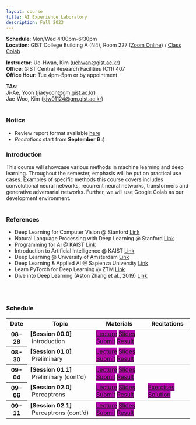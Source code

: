 ```yaml
---
layout: course
title: AI Experience Laboratory
description: Fall 2023
---
```


**Schedule**: Mon/Wed 4:00pm-6:30pm<br/>
**Location**: GIST College Building A (N4), Room 227 ([Zoom Online](https://us06web.zoom.us/j/87925937140?pwd=Qm1XTmU4MENybXVEeWJ5eVh2Z0dKdz09)) / [Class Colab](https://colab.research.google.com/drive/1O_T4HQpGv2-UCYz4JiTD27FqluxMmOZA?usp=sharing)<br/>


**Instructor**: Ue-Hwan, Kim (uehwan@gist.ac.kr)<br/>
**Office**: GIST Central Research Facilities (C11) 407<br/>
**Office Hour**: Tue 4pm-5pm or by appointment

**TAs**:<br/>
Ji-Ae, Yoon (jiaeyoon@gm.gist.ac.kr) <br/>
Jae-Woo, Kim (kjw01124@gm.gist.ac.kr) <br/>
<br/>

### Notice
* Review report format available [here](https://docs.google.com/document/d/1iyHUFjtQCoM6bj0vhg6PyvUN8eVsiZBmKXKEiK5E26E/edit?usp=sharing)
* *Recitations* start from **September 6** :)

### Introduction
This course will showcase various methods in machine learning and deep learning. Throughout the semester, emphasis will be put on practical use cases. Examples of specific methods this course covers includes convolutional neural networks, recurrent neural networks, transformers and generative adversarial networks. Further, we will use Google Colab as our development environment.
<br/>
<br/>

### References
* Deep Learning for Computer Vision @ Stanford [Link](http://cs231n.stanford.edu/)
* Natural Language Processing with Deep Learning @ Stanford [Link](https://web.stanford.edu/class/cs224n/)
* Programming for AI @ KAIST [Link](https://mp2893.com/course.html)
* Introduction to Artificial Intelligence @ KAIST [Link](https://docs.google.com/document/d/1RGH5LqLvPuVt0mMciJWOg6iwQU00YcCTi8ER2JAZgmk/edit)
* Deep Learning @ University of Amsterdam [Link](https://uvadlc.github.io/)
* Deep Learning & Applied AI @ Sapienza University [Link](https://erodola.github.io/DLAI-s2-2022/)
* Learn PyTorch for Deep Learning @ ZTM [Link](https://github.com/mrdbourke/pytorch-deep-learning)
* Dive into Deep Learning (Aston Zhang et al., 2019) [Link](https://d2l.ai/)
<br/>
<br/>

### Schedule
<div class="table-responsive">
<table class="table table-hover table-sm text-center">
  <thead>
    <tr>
      <th class="col-sm-1" scope="col">Date</th>
      <th class="col-sm-4" scope="col">Topic</th>
      <th class="col-sm-3" scope="col">Materials</th>
      <th class="col-sm-2" scope="col">Recitations</th>
    </tr>
  </thead>
  <tbody>
    <tr>
      <th scope="row">08-28</th>
      <td class="text-left"><b>[Session 00.0]</b> &nbsp;Introduction</td>
      <td>
        <a href="https://youtu.be/qR2q4jwN-Rs" target="_blank" class="badge badge-pill" style="background-color:#B509AC;">Lecture</a>
        <a href="https://docs.google.com/presentation/d/1Rqgy6Gc--kJjimmnf_W5UISFkl5qR20v-7fZMrF3RG4/edit?usp=sharing" target="_blank" class="badge badge-pill" style="background-color:#B509AC;">Slides</a>
        <a href="https://forms.gle/fqDqLDriX9yEfi1h6" target="_blank" class="badge badge-pill" style="background-color:#B509AC;">Submit</a>
        <a href="https://docs.google.com/spreadsheets/d/1ERaL4IWbcbHnWqexvDvbG9W0uBLMKHt1ub6q3n4eRT8/edit?usp=sharing" target="_blank" class="badge badge-pill" style="background-color:#B509AC;">Result</a>
      </td>
      <td></td>
    </tr>
    <tr style="border-bottom: 1.5px solid lightgrey;">
      <th scope="row">08-30</th>
      <td class="text-left"><b>[Session 01.0]</b> &nbsp;Preliminary</td>
      <td>
        <a href="https://drive.google.com/file/d/11xa-72fRJqgc4YKwdErVbBGiTWgsMGX1/view?usp=sharing" target="_blank" class="badge badge-pill" style="background-color:#B509AC;">Lecture</a>
        <a href="https://docs.google.com/presentation/d/1MO4dvhBOHOfsBw7Yl3L_05sUALzTfU7baD4AvStQ_tQ/edit?usp=sharing" target="_blank" class="badge badge-pill" style="background-color:#B509AC;">Slides</a>
        <a href="https://forms.gle/q26uR2X8DfJy5pVq5" target="_blank" class="badge badge-pill" style="background-color:#B509AC;">Submit</a>
        <a href="https://docs.google.com/spreadsheets/d/1dlHh30igcx-vrsHscMhz-XWgRWGozj8HRl3SR98hua4/edit?usp=sharing" target="_blank" class="badge badge-pill" style="background-color:#B509AC;">Result</a>
      </td>
      <td></td>
    </tr>
    <tr>
      <th scope="row">09-04</th>
      <td class="text-left"><b>[Session 01.1]</b> &nbsp;Preliminary (cont'd)</td>
      <td>
        <a href="https://drive.google.com/file/d/1dvseRqqGWX2OB-fJpSq_02GV-FeHuKRk/view?usp=sharing" target="_blank" class="badge badge-pill" style="background-color:#B509AC;">Lecture</a>
        <a href="https://docs.google.com/presentation/d/1MO4dvhBOHOfsBw7Yl3L_05sUALzTfU7baD4AvStQ_tQ/edit?usp=sharing" target="_blank" class="badge badge-pill" style="background-color:#B509AC;">Slides</a>
        <a href="https://forms.gle/2qR8VtAQaQEFUbV97" target="_blank" class="badge badge-pill" style="background-color:#B509AC;">Submit</a>
        <a href="https://docs.google.com/spreadsheets/d/1Fkx1GONnv96XqRniao2y4qHo74KUP3XUiAudsk5LrgE/edit?usp=sharing" target="_blank" class="badge badge-pill" style="background-color:#B509AC;">Result</a>
      </td>
      <td></td>
    </tr>
    <tr style="border-bottom: 1.5px solid lightgrey;">
      <th scope="row">09-06</th>
      <td class="text-left"><b>[Session 02.0]</b> &nbsp;Perceptrons</td>
      <td>
        <a href="https://colab.research.google.com/drive/1HJShFKJd3AvPFDfysvMZFqqPijOxEA6s?usp=sharing" target="_blank" class="badge badge-pill" style="background-color:#B509AC;">Lecture</a>
        <a href="https://docs.google.com/presentation/d/12fvxbsmoRLGDkiP0JzHuabd2GPgJMZwEONq8obJLF_U/edit?usp=sharing" target="_blank" class="badge badge-pill" style="background-color:#B509AC;">Slides</a>
        <a href="https://forms.gle/tK2odweZZCKoKmxd6" target="_blank" class="badge badge-pill" style="background-color:#B509AC;">Submit</a>
        <a href="https://docs.google.com/spreadsheets/d/1Wn6S38Ec-lYblhG6UAx7-cdEoyjWNJYxZqNVp6fclMM/edit?usp=sharing" target="_blank" class="badge badge-pill" style="background-color:#B509AC;">Result</a>
      </td>
      <td>
        <a href="https://colab.research.google.com/drive/11QTYpsUovdqSJgwLIs50Xj5Ho7G9eia1?usp=sharing" target="_blank" class="badge badge-pill" style="background-color:#B509AC;">Exercises</a>
        <a href="https://colab.research.google.com/drive/168DeDqEqYvMp8o7IhNoiamqbGnm6_SzH?usp=sharing" target="_blank" class="badge badge-pill" style="background-color:#B509AC;">Solution</a>
      </td>
    </tr>
    <tr>
      <th scope="row">09-11</th>
      <td class="text-left"><b>[Session 02.1]</b> &nbsp;Perceptrons (cont'd)</td>
      <td>
        <a href="https://colab.research.google.com/drive/1lS-ERfqrf5SFJbUGolfbaD4d0m7wi4gG?usp=sharing" target="_blank" class="badge badge-pill" style="background-color:#B509AC;">Lecture</a>
        <a href="https://docs.google.com/presentation/d/12fvxbsmoRLGDkiP0JzHuabd2GPgJMZwEONq8obJLF_U/edit?usp=sharing" target="_blank" class="badge badge-pill" style="background-color:#B509AC;">Slides</a>
        <a href="https://forms.gle/9QWGaUjFq58WBAYw5" target="_blank" class="badge badge-pill" style="background-color:#B509AC;">Submit</a>
        <a href="https://docs.google.com/spreadsheets/d/1GBqG0Gy9CQ3zoJsvzjHH5PzLKCvSgGk8nFc6qsfVrCU/edit?usp=sharing" target="_blank" class="badge badge-pill" style="background-color:#B509AC;">Result</a>
      </td>
      <td></td>
    </tr>
    <!--tr style="border-bottom: 1.5px solid lightgrey;">
      <th scope="row">09-13</th>
      <td class="text-left"><b>[Session 03.0]</b> &nbsp;Loss functions</td>
      <td>
        <a href="" target="_blank" class="badge badge-pill" style="background-color:#B509AC;">Lecture</a>
        <a href="" target="_blank" class="badge badge-pill" style="background-color:#B509AC;">Slides</a>
        <a href="https://forms.gle/Ma75f5sMGwLpj93x8" target="_blank" class="badge badge-pill" style="background-color:#B509AC;">Submit</a>
        <a href="" target="_blank" class="badge badge-pill" style="background-color:#B509AC;">Result</a>
      </td>
      <td></td>
    </tr>
    <tr>
      <th scope="row">09-18</th>
      <td class="text-left"><b>[Session 03.1]</b> &nbsp;Loss functions (cont'd)</td>
      <td>
        <a href="" target="_blank" class="badge badge-pill" style="background-color:#B509AC;">Lecture</a>
        <a href="" target="_blank" class="badge badge-pill" style="background-color:#B509AC;">Slides</a>
        <a href="https://forms.gle/QQRxLa92muLEqt1i7" target="_blank" class="badge badge-pill" style="background-color:#B509AC;">Submit</a>
        <a href="" target="_blank" class="badge badge-pill" style="background-color:#B509AC;">Result</a>
      </td>
      <td></td>
    </tr>
    <tr style="border-bottom: 1.5px solid lightgrey;">
      <th scope="row">09-20</th>
      <td class="text-left"><b>[Session 04.0]</b> &nbsp;Backpropagation</td>
      <td>
        <a href="" target="_blank" class="badge badge-pill" style="background-color:#B509AC;">Lecture</a>
        <a href="" target="_blank" class="badge badge-pill" style="background-color:#B509AC;">Slides</a>
        <a href="https://forms.gle/NRFSZjgACGyL1iF77" target="_blank" class="badge badge-pill" style="background-color:#B509AC;">Submit</a>
        <a href="" target="_blank" class="badge badge-pill" style="background-color:#B509AC;">Result</a>
      </td>
      <td></td>
    </tr>
    <tr>
      <th scope="row">09-25</th>
      <td class="text-left"><b>[Session 04.1]</b> &nbsp;Backpropagation (cont'd)</td>
      <td>
        <a href="" target="_blank" class="badge badge-pill" style="background-color:#B509AC;">Lecture</a>
        <a href="" target="_blank" class="badge badge-pill" style="background-color:#B509AC;">Slides</a>
        <a href="https://forms.gle/x7MPGYWPV9SWS3W69" target="_blank" class="badge badge-pill" style="background-color:#B509AC;">Submit</a>
        <a href="" target="_blank" class="badge badge-pill" style="background-color:#B509AC;">Result</a>
      </td>
      <td></td>
    </tr>
    <tr>
      <th scope="row">09-27</th>
      <td colspan="3">No Lecture (National Holiday)</td>
    </tr-->
  </tbody>
</table>
</div>